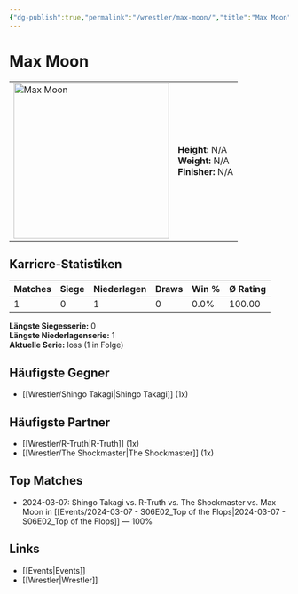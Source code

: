 ```yaml
---
{"dg-publish":true,"permalink":"/wrestler/max-moon/","title":"Max Moon","tags":["wrestler"],"noteIcon":""}
---
```



# Max Moon

<table>
        <tr>
        <td><img src="https://github.com/CptSpaulding1980/choke-slam-wrestling/releases/download/images/Max_Moon.png" width="280" alt="Max Moon"></td>
        <td>
        <b>Height:</b> N/A<br>
        <b>Weight:</b> N/A<br>
        <b>Finisher:</b> N/A<br>
        </td>
        </tr>
        </table>
        
## Karriere-Statistiken

| Matches | Siege | Niederlagen | Draws | Win % | Ø Rating |
|---------|-------|-------------|-------|-------|-----------|
| 1 | 0 | 1 | 0 | 0.0% | 100.00 |

**Längste Siegesserie:** 0<br>**Längste Niederlagenserie:** 1<br>**Aktuelle Serie:** loss (1 in Folge)


## Häufigste Gegner
- [[Wrestler/Shingo Takagi\|Shingo Takagi]] (1x)

## Häufigste Partner
- [[Wrestler/R-Truth\|R-Truth]] (1x)
- [[Wrestler/The Shockmaster\|The Shockmaster]] (1x)

## Top Matches
- 2024-03-07: Shingo Takagi vs. R-Truth vs. The Shockmaster vs. Max Moon in [[Events/2024-03-07 - S06E02_Top of the Flops\|2024-03-07 - S06E02_Top of the Flops]] — 100%

## Links
- [[Events\|Events]]
- [[Wrestler\|Wrestler]]
